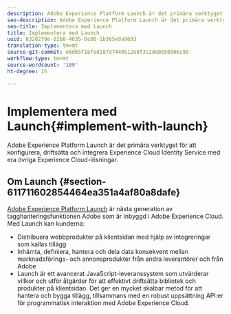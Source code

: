 ```yaml
---
description: Adobe Experience Platform Launch är det primära verktyget för att konfigurera, driftsätta och integrera Experience Cloud Identity Service med era övriga Experience Cloud-lösningar.
seo-description: Adobe Experience Platform Launch är det primära verktyget för att konfigurera, driftsätta och integrera Experience Cloud Identity Service med era övriga Experience Cloud-lösningar.
seo-title: Implementera med Launch
title: Implementera med Launch
uuid: b3282f8e-82b8-4635-8c80-1b365e8a9693
translation-type: tm+mt
source-git-commit: e6d65f1bfed187d7440512e8f3c2de0550506c95
workflow-type: tm+mt
source-wordcount: '189'
ht-degree: 1%

---
```



# Implementera med Launch{#implement-with-launch}

Adobe Experience Platform Launch är det primära verktyget för att konfigurera, driftsätta och integrera Experience Cloud Identity Service med era övriga Experience Cloud-lösningar.

## Om Launch {#section-611711602854464ea351a4af80a8dafe}

[Adobe Experience Platform Launch](https://docs.adobelaunch.com/) är nästa generation av tagghanteringsfunktionen Adobe som är inbyggd i Adobe Experience Cloud. Med Launch kan kunderna:

* Distribuera webbprodukter på klientsidan med hjälp av integreringar som kallas tillägg
* Inhämta, definiera, hantera och dela data konsekvent mellan marknadsförings- och annonsprodukter från andra leverantörer och från Adobe
* Launch är ett avancerat JavaScript-leveranssystem som utvärderar villkor och utför åtgärder för att effektivt driftsätta bibliotek och produkter på klientsidan. Det ger en mycket skalbar metod för att hantera och bygga tillägg, tillsammans med en robust uppsättning API:er för programmatisk interaktion med Adobe Experience Cloud.

